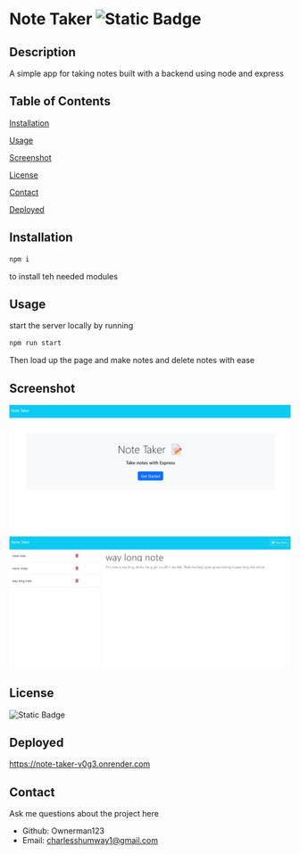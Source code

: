 # Note Taker ![Static Badge](https://img.shields.io/badge/License-MIT-blue)
## Description 
 A simple app for taking notes built with a backend using node and express
## Table of Contents
[Installation](#installation)

[Usage](#usage)

[Screenshot](#screenshot)

[License](#license)

[Contact](#contact)

[Deployed](#deployed)

## Installation 
```bash
npm i 
```
to install teh needed modules
## Usage 
start the server locally by running
```bash 
npm run start
```
 Then load up the page and make notes and delete notes with ease
## Screenshot 
!["Note-Taker screenshot"](./images/note-taker-landing-page.png)
!["Note-Taker screenshot"](./images/note-taker-notes-page.png)
## License 
![Static Badge](https://img.shields.io/badge/License-MIT-blue)
## Deployed
https://note-taker-v0g3.onrender.com
## Contact 
 Ask me questions about the project here
* Github: Ownerman123
* Email: charlesshumway1@gmail.com
